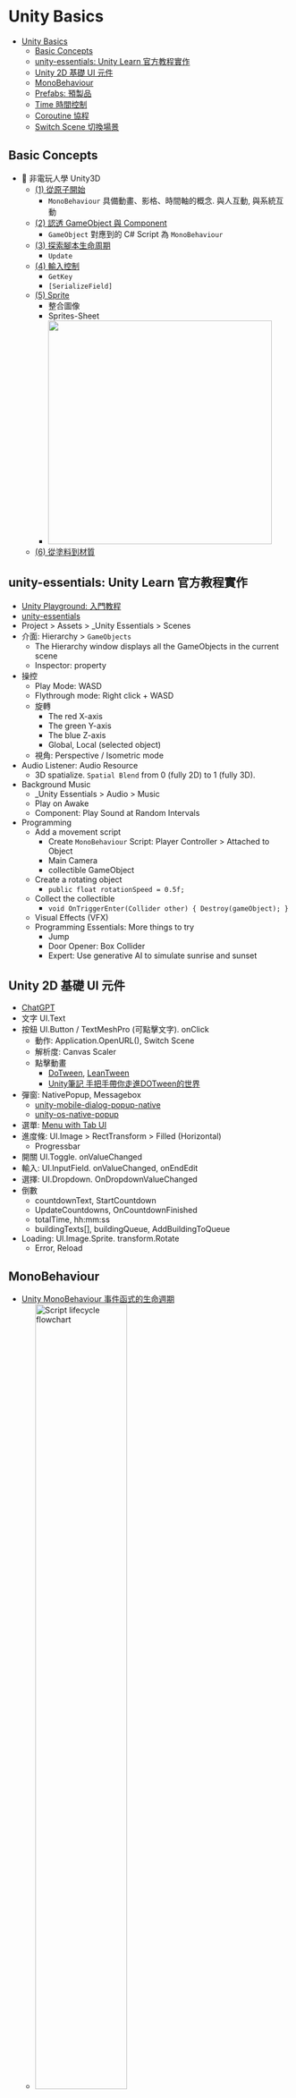 # Unity Basics

<!-- TOC -->
* [Unity Basics](#unity-basics)
  * [Basic Concepts](#basic-concepts)
  * [unity-essentials: Unity Learn 官方教程實作](#unity-essentials-unity-learn-官方教程實作)
  * [Unity 2D 基礎 UI 元件](#unity-2d-基礎-ui-元件)
  * [MonoBehaviour](#monobehaviour)
  * [Prefabs: 預製品](#prefabs-預製品)
  * [Time 時間控制](#time-時間控制)
  * [Coroutine 協程](#coroutine-協程)
  * [Switch Scene 切換場景](#switch-scene-切換場景)
<!-- TOC -->

## Basic Concepts

- 🥇 非電玩人學 Unity3D
  - [(1) 從原子開始](https://medium.com/@wuufone/%E9%9D%9E%E9%9B%BB%E7%8E%A9%E4%BA%BA%E5%AD%B8unity3d-%E5%BE%9E%E5%8E%9F%E5%AD%90%E9%96%8B%E5%A7%8B-adc92f13da0)
    - `MonoBehaviour` 具備動畫、影格、時間軸的概念. 與人互動, 與系統互動
  - [(2) 認透 GameObject 與 Component](https://medium.com/@wuufone/%E9%9D%9E%E9%9B%BB%E7%8E%A9%E4%BA%BA%E5%AD%B8unity3d-2-%E8%AA%8D%E9%80%8F-gameobject-%E8%88%87-component-ba95a5502bce)
    - `GameObject` 對應到的 C# Script 為 `MonoBehaviour`
  - [(3) 探索腳本生命周期](https://medium.com/@wuufone/%E9%9D%9E%E9%9B%BB%E7%8E%A9%E4%BA%BA%E5%AD%B8unity3d-3-%E6%8E%A2%E7%B4%A2%E8%85%B3%E6%9C%AC%E7%94%9F%E5%91%BD%E5%91%A8%E6%9C%9F-9366d449ff92)
    - `Update`
  - [(4) 輸入控制](https://medium.com/@wuufone/%E9%9D%9E%E9%9B%BB%E7%8E%A9%E4%BA%BA%E5%AD%B8unity3d-4-%E8%BC%B8%E5%85%A5%E6%8E%A7%E5%88%B6-c141363247f9)
    - `GetKey`
    - `[SerializeField] `
  - [(5) Sprite](https://medium.com/@wuufone/%E9%9D%9E%E9%9B%BB%E7%8E%A9%E4%BA%BA%E5%AD%B8unity3d-5-sprite-6e4fab762775)
    - 整合圖像
    - Sprites-Sheet
    - <img width="400px" alt="" src="https://miro.medium.com/v2/resize:fit:1280/format:webp/1*EcsRdUHAQafyj6eEsRHcFQ.png">
  - [(6) 從塗料到材質](https://medium.com/@wuufone/%E9%9D%9E%E9%9B%BB%E7%8E%A9%E4%BA%BA%E5%AD%B8unity3d-6-%E5%BE%9E%E5%A1%97%E6%96%99%E5%88%B0%E6%9D%90%E8%B3%AA-ef2207328078)

## unity-essentials: Unity Learn 官方教程實作

- [Unity Playground: 入門教程](https://learn.unity.com/project/unity-playground)
- [unity-essentials](https://github.com/androchentw/unity-essentials)
- Project > Assets > _Unity Essentials > Scenes
- 介面: Hierarchy > `GameObjects`
  - The Hierarchy window displays all the GameObjects in the current scene
  - Inspector: property
- 操控
  - Play Mode: WASD
  - Flythrough mode: Right click + WASD
  - 旋轉
    - The red X-axis
    - The green Y-axis
    - The blue Z-axis
    - Global, Local (selected object)
  - 視角: Perspective / Isometric mode
- Audio Listener: Audio Resource
  - 3D spatialize. `Spatial Blend` from 0 (fully 2D) to 1 (fully 3D).
- Background Music
  - _Unity Essentials > Audio > Music
  - Play on Awake
  - Component: Play Sound at Random Intervals
- Programming
  - Add a movement script
    - Create `MonoBehaviour` Script: Player Controller > Attached to Object
    - Main Camera
    - collectible GameObject
  - Create a rotating object
    - `public float rotationSpeed = 0.5f;`
  - Collect the collectible
    - `void OnTriggerEnter(Collider other) { Destroy(gameObject); }`
  - Visual Effects (VFX)
  - Programming Essentials: More things to try
    - Jump
    - Door Opener: Box Collider
    - Expert: Use generative AI to simulate sunrise and sunset

## Unity 2D 基礎 UI 元件

- [ChatGPT](https://chatgpt.com/share/67072bee-968c-800f-86df-9598ef0d83ee)
- 文字 UI.Text
- 按鈕 UI.Button / TextMeshPro (可點擊文字). onClick
  - 動作: Application.OpenURL(), Switch Scene
  - 解析度: Canvas Scaler
  - 點擊動畫
    - [DoTween](https://assetstore.unity.com/packages/tools/animation/dotween-hotween-v2-27676?source=post_page-----307b9682dbd8--------------------------------), [LeanTween](https://assetstore.unity.com/packages/tools/animation/leantween-3595?srsltid=AfmBOood7jjHDyBQ6p4Oxfr5-6_eamp16nUr29xV-NhBiiwqzE9gHvss)
    - [Unity筆記 手把手帶你走進DOTween的世界](https://medium.com/ericzhan-publication/unity%E7%AD%86%E8%A8%98-%E6%89%8B%E6%8A%8A%E6%89%8B%E5%B8%B6%E4%BD%A0%E8%B5%B0%E9%80%B2dotween%E7%9A%84%E4%B8%96%E7%95%8C-307b9682dbd8)
- 彈窗: NativePopup, Messagebox
  - [unity-mobile-dialog-popup-native](https://github.com/khanhuitse05/unity-mobile-dialog-popup-native)
  - [unity-os-native-popup](https://github.com/yeosu0107/unity-os-native-popup)
- 選單: [Menu with Tab UI](https://chatgpt.com/share/67073179-8334-800f-83cb-e86daf6ac355)
- 進度條: UI.Image > RectTransform > Filled (Horizontal)
  - Progressbar
- 開關 UI.Toggle. onValueChanged
- 輸入: UI.InputField. onValueChanged, onEndEdit
- 選擇: UI.Dropdown. OnDropdownValueChanged
- 倒數
  - countdownText, StartCountdown
  - UpdateCountdowns, OnCountdownFinished
  - totalTime, hh:mm:ss
  - buildingTexts[], buildingQueue, AddBuildingToQueue
- Loading: UI.Image.Sprite. transform.Rotate
  - Error, Reload

## MonoBehaviour

- [Unity MonoBehaviour 事件函式的生命週期](https://xunyi-huang.com/2020/09/04/unity-monobehaviour-%E4%BA%8B%E4%BB%B6%E5%87%BD%E5%BC%8F%E7%9A%84%E7%94%9F%E5%91%BD%E9%80%B1%E6%9C%9F/)
  - <a href="https://docs.unity3d.com/Manual/execution-order.html" target="_blank" rel="noreferrer noopener"><img width="60%" alt="Script lifecycle flowchart" src="https://docs.unity3d.com/uploads/Main/monobehaviour_flowchart.svg"></a>
- [资源工作流程](https://docs.unity3d.com/cn/2023.2/Manual/AssetWorkflow.html)
  - <img width="60%" alt="" src="https://docs.unity3d.com/cn/2023.2/uploads/Main/AssetWorkflowOverview.svg">
- [遊戲程式設計與Unity3D引擎初步認識(四)](https://home.gamer.com.tw/creationDetail.php?sn=2491667)
- Awake (exact 1) > Start (active切換)
  - FixedUpdate(固定時間, 物理計算) > Update (per frame) > LateUpdate
  - yield (WWW, StartCoroutine, …)
  - OnDisable > OnDestroy

## Prefabs: 預製品

- Unity學習筆記#6 : Prefab 使用須知
- Unity Prefabs 之使用方式筆記
- Dynamically Create Game Objects
  - Instantiating prefabs at runtime
  - Dynamically create Game Objects and Components in Unity

## Time 時間控制

- [GAI - Unity 時間控制系統設計](https://chatgpt.com/share/670e7420-b69c-800f-8371-8b09cf878e42): TimeController.cs
  - 資源生成計時器: Unity計時系統，搭配 Coroutine + Time.deltaTime
  - 伺服器同步: Unity Web Request搭配Google Cloud Function
  - 建築排隊系統: ScriptableObject管理本地資料，並定期同步伺服器
  - 通知系統: Unity Notification Plugin (跨平台推播套件 or Firebase)
  - 伺服器同步：利用伺服器的真實時間校正本地計時，避免時間操控的問題。可以定期將倒數狀態同步到伺服器，並在場景切換或應用關閉時進行保存。
  - 作弊防護: 定時伺服器校驗（GCP雲函數或Firestore Rules）
- Timer
  - 有套件, 直接用就好
  - [UnityTimer](https://github.com/akbiggs/UnityTimer/tree/master)
  - Real world timer: DateTime
  - [Unity: How to Make Real World Timer C#](https://www.youtube.com/watch?v=GW3HdL43cVM)
  - [Get Real World Current Time In Unity](https://www.youtube.com/watch?v=TwtDpSmozRs)

## Coroutine 協程

- 用途: 計時, 流程控制
- 另一個獨立 thread (但不是多執行緒)
- [【阿空】Unity 協程Coroutine！？大解析！](https://www.youtube.com/watch?v=z1myiS1z7Ek)
  - `IEnumerator Task() { yield return new WaitForSeconds(1); }`
  - `Start() { StartCoroutine(Task()); }`
- [Unity Coroutine 使用筆記](https://dev.twsiyuan.com/2017/05/unity-coroutine.html): yield return null / WaitWhile, …
- [Unity Engine Coroutine協程](https://dev.twsiyuan.com/2017/05/unity-coroutine.html)
  - Nested Coroutine
  - Parallel Coroutine
    - <img width="60%" src="https://blogger.googleusercontent.com/img/b/R29vZ2xl/AVvXsEhrLmP1QGEKWb_estzs35SnLIY5gKu0yUmFOGn0MAv_HtHxwYogS5ylhDPCNjqBVaLwO4GX_wpBJ7yT73NYBMYdhC15K6FHSukzqRLxkyhOvLo4Zhco22WIXzMpZgqAKILmTNbLh6cLueU/s780/coroutine-parallel-working-flow.png" alt="coroutine-parallel-working-flow.png">
  - 無法預期要多少時間時，使用AsyncOperation衍生類別:
  - SceneManager.LoadSceneAsync()：載入場景
  - AssetBundle.LoadAssetAsync()：載入 AssetBundle
  - Resources.LoadAsync()：從 Resources 目錄載入各種資源
- `yield async await`

## Switch Scene 切換場景

- [Unity教學：UI設計與場景管理交換](https://youtu.be/DQSTxRylGtI?si=H3GyzYplp0NRueOz)
  - Build Settings > Add the scene 順序
  - C# `SceneManager.LoadScene(0)`
